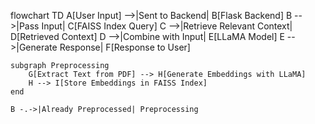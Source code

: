 flowchart TD
    A[User Input] -->|Sent to Backend| B[Flask Backend]
    B -->|Pass Input| C[FAISS Index Query]
    C -->|Retrieve Relevant Context| D[Retrieved Context]
    D -->|Combine with Input| E[LLaMA Model]
    E -->|Generate Response| F[Response to User]
    
    subgraph Preprocessing
        G[Extract Text from PDF] --> H[Generate Embeddings with LLaMA]
        H --> I[Store Embeddings in FAISS Index]
    end

    B -.->|Already Preprocessed| Preprocessing
